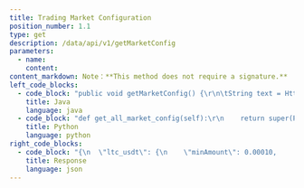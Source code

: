 ```yaml
---
title: Trading Market Configuration
position_number: 1.1
type: get
description: /data/api/v1/getMarketConfig
parameters:
  - name:
    content:
content_markdown: Note：**This method does not require a signature.**
left_code_blocks:
  - code_block: "public void getMarketConfig() {\r\n\tString text = HttpUtil.get(URL + \"/data/api/v1/getMarketConfig\");\r\n\tSystem.out.println(text);\r\n}"
    title: Java
    language: java
  - code_block: "def get_all_market_config(self):\r\n    return super(PublicRequestAPI, self).get_all_market_config('GET',Api.get_market_config, {})"
    title: Python
    language: python
right_code_blocks:
  - code_block: "{\n  \"ltc_usdt\": {\n    \"minAmount\": 0.00010,       // minimum order quantity\n    \"minMoney\": 5,       \t      // minimum order money\n    \"pricePoint\": 2,            // price decimal point\n    \"coinPoint\": 4,             // number decimal point\n    \"maker\": 0.00100000,        // Active transaction fee\n    \"taker\": 0.00100000         // Passive transaction fee\n  }\n  \"eth_usdt\": {\n    \"minAmount\": 0.00010,\n    \"pricePoint\": 2,\n    \"coinPoint\": 4,\n    \"maker\": 0.00100000,\n    \"taker\": 0.00100000\n  },\n  \"btc_usdt\": {\n    \"minAmount\": 0.0000010,\n    \"pricePoint\": 2,\n    \"coinPoint\": 6,\n    \"maker\": 0.00100000,\n    \"taker\": 0.00100000\n  }\n  ...\n}"
    title: Response
    language: json
---
```

